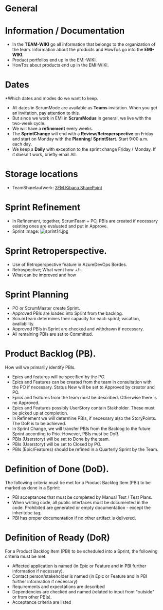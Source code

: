 # General 
# Information / Documentation
* In the **TEAM-WIKI** go all information that belongs to the organization of the team. Information about the products and HowTos go into the **EMI-WIKI**.
* Product portfolios end up in the EMI-WIKI.
* HowTos about products end up in the EMI-WIKI.

# Dates
*Which dates and modes do we want to keep.
* All dates in ScrumMode are available as **Teams** invitation. When you get an invitation, pay attention to this.
* But since we work in EMI in **ScrumModus** in general, we live with the two-week cycle.
* We will have a **refinement** every weeks.  
* The **SprintChange** will end with a **Review**/**Retroperspective** on Friday and start on Monday with the **Planning**/ **SprintStart**. Start 9:00 a.m. each day. 
* We keep a **Daily** with exception to the sprint change Friday / Monday. If it doesn't work, briefly email All. 

# Storage locations
* TeamSharelaufwerk: [3FM Kibana SharePoint](https://teamshare.zeiss.com/content/90000244/3FM%20Dokumente/Forms/AllItems.aspx?RootFolder=%2fcontent%2f90000244%2f3FM%20Dokumente%2fP%2e60%2e5%2e31%20SW%20Automatisierung%5fLogAnalysis%2fDocumentation&FolderCTID=0x012000ED2CB4E4C350164C8DCE7D544F370ACC)

# Sprint Refinement
* In Refinement, together, ScrumTeam + PO, PBIs are created if necessary existing ones are evaluated and put in Approve.
* Sprint Image: 
![sprint14.jpg](/.attachments/sprint14-bac26196-4b34-487e-8bf7-c5ca811b5355.jpg)

# Sprint Retroperspective.
* Use of Retroperspective feature in AzureDevOps Bordes.
* Retrospective; What went how +/-.
* What can be improved and how

# Sprint Planning
* PO or ScrumMaster create Sprint.
* Approved PBIs are loaded into Sprint from the backlog.
* ScrumTeam determines their capacity for each sprint; vacation, availability.
* Approved PBIs in Sprint are checked and withdrawn if necessary. 
* All remaining PBIs are set to Committed.

# Product Backlog (PB).
How will we primarily identify PBIs.
* Epics and features will be specified by the PO.
* Epics and Features can be created from the team in consultation with the PO if necessary. Status New will be set to Approved by creator and PO.
* Epics and features from the team must be described. Otherwise there is no Approved.
* Epics and Features possibly UserStory contain Stakholder. These must be picked up at completion. 
* In Refinement we will determine PBIs, if necessary also the StoryPoints. The DoR is to be achieved.
* In Sprint Change, we will transfer PBIs from the Backlog to the future Sprint according to Prio. However, PBIs must be DoR.
* PBIs (Userstory) will be set to Done by the team.
* PBIs (Userstory) will be set to Closed by PO.
* PBIs (Epic/Features) should be refined in a Quarterly Sprint by the Team.
 
# Definition of Done (DoD).
The following criteria must be met for a Product Backlog Item (PBI) to be marked as done in a Sprint:

* PBI acceptances that must be completed by Manual Test / Test Plans.
* When writing code, all public interfaces must be documented in the code. Prohibited are generated or empty documentation - except the inheritdoc tag.
* PBI has proper documentation if no other artifact is delivered.

# Definition of Ready (DoR)
For a Product Backlog Item (PBI) to be scheduled into a Sprint, the following criteria must be met:

* Affected application is named
(in Epic or Feature and in PBI further information if necessary).
* Contact person/stakeholder is named
(in Epic or Feature and in PBI further information if necessary)
* Requirements and expectations are described
* Dependencies are checked and named
(related to input from "outside" or from other PBIs).
* Acceptance criteria are listed
